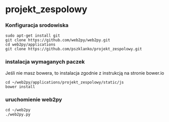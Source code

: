 # projekt_zespolowy


### Konfiguracja srodowiska

```
sudo apt-get install git
git clone https://github.com/web2py/web2py.git
cd web2py/applications
git clone https://github.com/pszklanko/projekt_zespolowy.git
```

### instalacja wymaganych paczek

Jeśli nie masz bowera, to instalacja zgodnie z instrukcją na stronie bower.io
```
cd ~/web2py/applications/projekt_zespolowy/static/js
bower install
```
### uruchomienie web2py

```
cd ~/web2py
./web2py.py
```